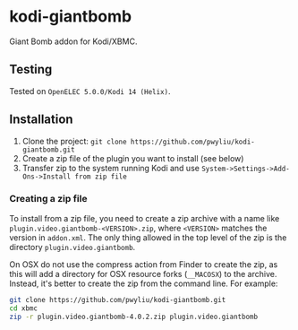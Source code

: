 # kodi-giantbomb
Giant Bomb addon for Kodi/XBMC.

## Testing
Tested on `OpenELEC 5.0.0/Kodi 14 (Helix)`.

## Installation
1. Clone the project: `git clone https://github.com/pwyliu/kodi-giantbomb.git`
2. Create a zip file of the plugin you want to install (see below)
3. Transfer zip to the system running Kodi and use 
`System->Settings->Add-Ons->Install from zip file`

### Creating a zip file
To install from a zip file, you need to create a zip archive with a name like 
`plugin.video.giantbomb-<VERSION>.zip`, where `<VERSION>` matches the version 
in `addon.xml`. The only thing allowed in the top level of the zip is the 
directory `plugin.video.giantbomb`.

On OSX do not use the compress action from Finder to create the zip, as this 
will add a directory for OSX resource forks (`__MACOSX`) to the archive. 
Instead, it's better to create the zip from the command line. For example:

```bash
git clone https://github.com/pwyliu/kodi-giantbomb.git
cd xbmc
zip -r plugin.video.giantbomb-4.0.2.zip plugin.video.giantbomb
```
